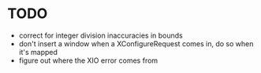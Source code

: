 # TODO
- correct for integer division inaccuracies in bounds
- don't insert a window when a XConfigureRequest comes in, do so when it's mapped
- figure out where the XIO error comes from
